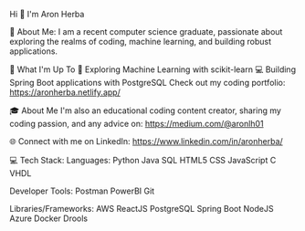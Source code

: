 
Hi 👋 I'm Aron Herba

💫 About Me:
I am a recent computer science graduate, passionate about exploring the realms of coding, machine learning, and building robust applications.

🚀 What I'm Up To
🤖 Exploring Machine Learning with scikit-learn
💻 Building Spring Boot applications with PostgreSQL
Check out my coding portfolio: https://aronherba.netlify.app/

🎓 About Me
I'm also an educational coding content creator, sharing my coding passion, and any advice on:
https://medium.com/@aronlh01

🌐 Connect with me on
LinkedIn: https://www.linkedin.com/in/aronherba/

💻 Tech Stack:
Languages: Python Java SQL HTML5 CSS JavaScript C VHDL

Developer Tools: Postman PowerBI Git

Libraries/Frameworks: AWS ReactJS PostgreSQL Spring Boot NodeJS Azure Docker Drools
